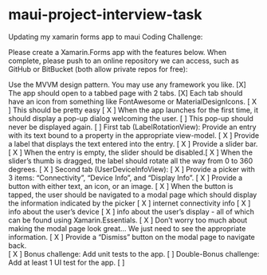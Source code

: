 # maui-project-interview-task
Updating my xamarin forms app to maui
Coding Challenge:

Please create a Xamarin.Forms app with the features below. When complete, please push to an online repository we can access, such as GitHub or BitBucket (both allow private repos for free):

Use the MVVM design pattern. You may use any framework you like. [X]
The app should open to a tabbed page with 2 tabs. [X]
Each tab should have an icon from something like FontAwesome or MaterialDesignIcons. [ X ]
This should be pretty easy [ X ]
When the app launches for the first time, it should display a pop-up dialog welcoming the user. [ ]
This pop-up should never be displayed again. [ ]
First tab (LabelRotationView):
Provide an entry with its text bound to a property in the appropriate view-model. [ X ]
Provide a label that displays the text entered into the entry. [ X ]
Provide a slider bar. [ X ]
When the entry is empty, the slider should be disabled.[ X ]
When the slider’s thumb is dragged, the label should rotate all the way from 0 to 360 degrees. [ X ]
Second tab (UserDeviceInfoView): [ X ]
Provide a picker with 3 items: “Connectivity”, “Device Info”, and “Display Info”. [ X ]
Provide a button with either text, an icon, or an image.  [ X ]
When the button is tapped, the user should be navigated to a modal page which should display the information indicated by the picker  [ X ]
internet connectivity info  [ X ]
info about the user’s device  [ X ]
info about the user’s display - all of which can be found using Xamarin.Essentials.  [ X ]
Don’t worry too much about making the modal page look great… We just need to see the appropriate information.  [ X ]
Provide a “Dismiss” button on the modal page to navigate back.  
[ X ]
Bonus challenge: Add unit tests to the app. [ ]
Double-Bonus challenge: Add at least 1 UI test for the app. [ ]

